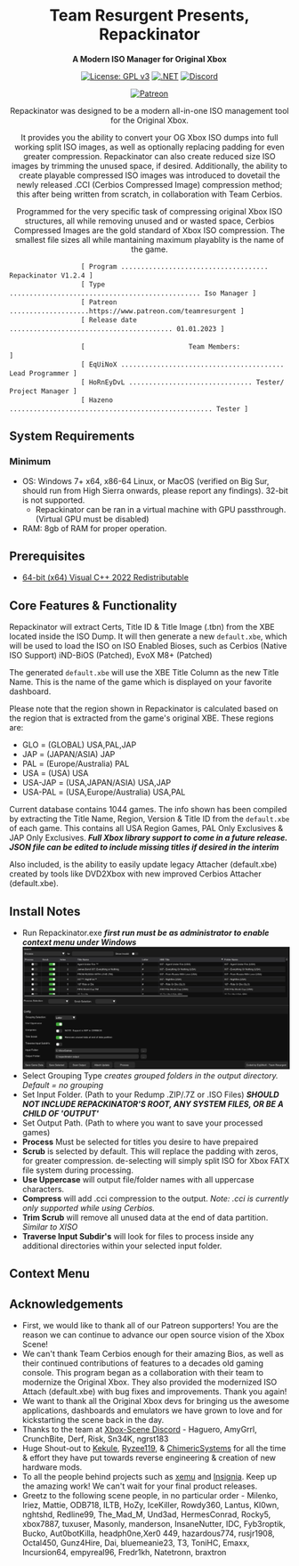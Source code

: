 <div align="center">

# Team Resurgent Presents, Repackinator
**A Modern ISO Manager for Original Xbox**

[![License: GPL v3](https://img.shields.io/badge/License-GPLv3-blue.svg)](https://github.com/Team-Resurgent/Repackinator/blob/main/LICENSE.md)
[![.NET](https://github.com/Team-Resurgent/Repackinator/actions/workflows/dotnet.yml/badge.svg)](https://github.com/Team-Resurgent/Repackinator/actions/workflows/dotnet.yml)
[![Discord](https://img.shields.io/badge/chat-on%20discord-7289da.svg?logo=discord)](https://discord.gg/VcdSfajQGK)

[![Patreon](https://img.shields.io/badge/Patreon-F96854?style=for-the-badge&logo=patreon&logoColor=white)](https://www.patreon.com/teamresurgent)

Repackinator was designed to be a modern all-in-one ISO management tool for the Original Xbox. 

It provides you the ability to convert your OG Xbox ISO dumps into full working split ISO images, as well as optionally replacing padding for even greater compression. Repackinator can also create reduced size ISO images by trimming the unused space, if desired. Additionally, the ability to create playable compressed ISO images was introduced to dovetail the newly released .CCI (Cerbios Compressed Image) compression method; this after being written from scratch, in collaboration with Team Cerbios. 

Programmed for the very specific task of compressing original Xbox ISO structures, all while removing unused and or wasted space, Cerbios Compressed Images are the gold standard of Xbox ISO compression. The smallest file sizes all while mantaining maximum playablity is the name of the game.
</div>

                      [ Program ..................................... Repackinator V1.2.4 ]
                      [ Type ................................................ Iso Manager ]
                      [ Patreon ....................https://www.patreon.com/teamresurgent ]
                      [ Release date ......................................... 01.01.2023 ]
              
                      [                          Team Members:                            ]
                      [ EqUiNoX ......................................... Lead Programmer ]
                      [ HoRnEyDvL ............................... Tester/ Project Manager ]
                      [ Hazeno ................................................... Tester ]

## System Requirements
### Minimum
* OS: Windows 7+ x64, x86-64 Linux, or MacOS (verified on Big Sur, should run from High Sierra onwards, please report any findings). 32-bit is not supported.
    * Repackinator can be ran in a virtual machine with GPU passthrough. (Virtual GPU must be disabled)
* RAM: 8gb of RAM for proper operation.

## Prerequisites
  * [64-bit (x64) Visual C++ 2022 Redistributable](https://aka.ms/vs/17/release/vc_redist.x86.exe)

## Core Features & Functionality
Repackinator will extract Certs, Title ID & Title Image (.tbn) from the XBE located inside the ISO Dump. It will then generate a new `default.xbe`, which will be used to load the ISO on ISO Enabled Bioses, such as Cerbios (Native ISO Support) iND-BiOS (Patched), EvoX M8+ (Patched)

The generated `default.xbe` will use the XBE Title Column as the new Title Name. This is the name of the game which is displayed on your favorite dashboard.

Please note that the region shown in Repackinator is calculated based on the region that is extracted from the game's original XBE. These regions are:

  * GLO = (GLOBAL) USA,PAL,JAP
  * JAP = (JAPAN/ASIA) JAP
  * PAL = (Europe/Australia) PAL
  * USA = (USA) USA
  * USA-JAP = (USA,JAPAN/ASIA) USA,JAP
  * USA-PAL = (USA,Europe/Australia) USA,PAL

Current database contains 1044 games. The info shown has been compiled by extracting the Title Name, Region, Version & Title ID from the `default.xbe` of each game. This contains all USA Region Games, PAL Only Exclusives & JAP Only Exclusives. ***Full Xbox library support to come in a future release. JSON file can be edited to include missing titles if desired in the interim*** 

Also included, is the ability to easily update legacy Attacher (default.xbe) created by tools like DVD2Xbox with new improved Cerbios Attacher (default.xbe).

## Install Notes
* Run Repackinator.exe ***first run must be as administrator to enable context menu under Windows***
![GUI](https://github.com/zatchbot/Repackinator/blob/main/readmeStuff/gui.png?raw=true)
* Select Grouping Type *creates grouped folders in the output directory. Default = no grouping*
* Set Input Folder. (Path to your Redump .ZIP/.7Z or .ISO Files) ***SHOULD NOT INCLUDE REPACKINATOR'S ROOT, ANY SYSTEM FILES, OR BE A CHILD OF 'OUTPUT'***
* Set Output Path. (Path to where you want to save your processed games)
* **Process** Must be selected for titles you desire to have prepaired
* **Scrub** is selected by default. This will replace the padding with zeros, for greater compression. de-selecting will simply split ISO for Xbox FATX file system during processing.
* **Use Uppercase** will output file/folder names with all uppercase characters.
* **Compress** will add .cci compression to the output. *Note: .cci is currently only supported while using Cerbios.* 
* **Trim Scrub** will remove all unused data at the end of data partition. *Similar to XISO*  
* **Traverse Input Subdir's** will look for files to process inside any additional directories within your selected input folder.

## Context Menu



## Acknowledgements
* First, we would like to thank all of our Patreon supporters! You are the reason we can continue to advance our open source vision of the Xbox Scene!
* We can't thank Team Cerbios enough for their amazing Bios, as well as their continued contributions of features to a decades old gaming console. This program began as a collaboration with their team to modernize the Original Xbox. They also provided the modernized ISO Attach (default.xbe) with bug fixes and improvements. Thank you again!
* We want to thank all the Original Xbox devs for bringing us the awesome applications, dashboards and emulators we have grown to love and for kickstarting the scene back in the day.
* Thanks to the team at [Xbox-Scene Discord](https://discord.gg/VcdSfajQGK) - Haguero, AmyGrrl, CrunchBite, Derf, Risk, Sn34K, ngrst183
* Huge Shout-out to [Kekule](https://github.com/Kekule-OXC), [Ryzee119](https://github.com/Ryzee119), & [ChimericSystems](https://chimericsystems.com/) for all the time & effort they have put towards reverse engineering & creation of new hardware mods.
* To all the people behind projects such as [xemu](https://github.com/mborgerson/xemu) and [Insignia](https://insignia.live/). Keep up the amazing work! We can't wait for your final product releases.
* Greetz to the following scene people, in no particular order - Milenko, Iriez, Mattie, ODB718, ILTB, HoZy, IceKiller, Rowdy360, Lantus, Kl0wn, nghtshd, Redline99, The_Mad_M, Und3ad, HermesConrad, Rocky5, xbox7887, tuxuser, Masonly, manderson, InsaneNutter, IDC, Fyb3roptik, Bucko, Aut0botKilla, headph0ne,Xer0 449, hazardous774, rusjr1908, Octal450, Gunz4Hire, Dai, bluemeanie23, T3, ToniHC, Emaxx, Incursion64, empyreal96, Fredr1kh, Natetronn, braxtron
<!--* I'm sure there is someone else that belongs here too ;)-->